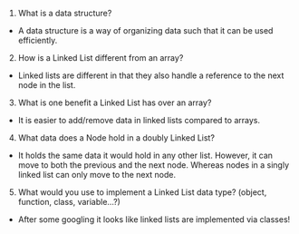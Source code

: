 
1. What is a data structure?
- A data structure is a way of organizing data such that it can be used efficiently.
2. How is a Linked List different from an array?
- Linked lists are different in that they also handle a reference to the next node in the list.
3. What is one benefit a Linked List has over an array?
- It is easier to add/remove data in linked lists compared to arrays.
4. What data does a Node hold in a doubly Linked List?
- It holds the same data it would hold in any other list. However, it can move to both the previous and the next node. Whereas nodes in a singly linked list can only move to the next node.
5. What would you use to implement a Linked List data type? (object, function, class, variable…?)
- After some googling it looks like linked lists are implemented via classes! 
